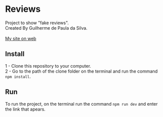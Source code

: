 # Reviews
Project to show "fake reviews". <br/>
Created By Guilherme de Paula da Silva. <br/><br/>
[My site on web](https://guilherme-reviews.web.app/)

## Install
1 - Clone this repository to your computer.<br/>
2 - Go to the path of the clone folder on the terminal and run the command `npm install`. <br/>
## Run
To run the project, on the terminal run the command `npm run dev` and enter the link that apears.